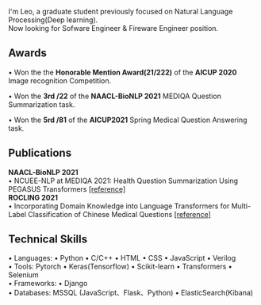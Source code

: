 

I'm Leo, a graduate student previously focused on Natural Language Processing(Deep learning).  
Now looking for Sofware Engineer & Fireware Engineer position.  
## Awards
• Won the the **Honorable Mention Award(21/222)** of the **AICUP 2020** Image recognition Competition.

• Won the **3rd /22** of the **NAACL-BioNLP 2021** MEDIQA Question Summarization task. 

• Won the **5rd /81** of the **AICUP2021** Spring Medical Question Answering task.

## Publications  
**NAACL-BioNLP 2021**  
• NCUEE-NLP at MEDIQA 2021: Health Question Summarization Using PEGASUS Transformers [[reference]](https://aclanthology.org/2021.bionlp-1.30.pdf)  
**ROCLING 2021**  
• Incorporating Domain Knowledge into Language Transformers for Multi-Label Classification of Chinese Medical Questions [[reference]](https://aclanthology.org/2021.rocling-1.34.pdf) 


## Technical Skills 
• Languages: • Python • C/C++ • HTML • CSS • JavaScript • Verilog  
• Tools: Pytorch • Keras(Tensorflow) • Scikit-learn • Transformers • Selenium  
• Frameworks: • Django  
• Databases: MSSQL (JavaScript、Flask、Python) • ElasticSearch(Kibana)  

<!--
**gn00758406/gn00758406** is a ✨ _special_ ✨ repository because its `README.md` (this file) appears on your GitHub profile.



## I'm Leo, a graduate student previously focused on Natural Language Processing(Deep learning).
Now looking for Sofware Engineer & Fireware Engineer position.
- 🌱 I’m currently learning ...
- 👯 I’m looking to collaborate on ...
- 🤔 I’m looking for help with ...
- 💬 Ask me about ...
- 📫 How to reach me: ...
- 😄 Pronouns: ...
- ⚡ Fun fact: ...
-->
